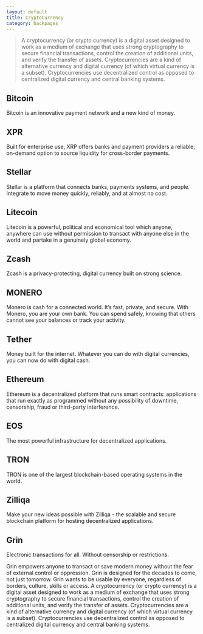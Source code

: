```yaml
---
layout: default
title: CryptoCurrency
category: backpages
---
```


> A cryptocurrency (or crypto currency) is a digital asset designed to work as a medium of exchange that uses strong cryptography to secure financial transactions, control the creation of additional units, and verify the transfer of assets. Cryptocurrencies are a kind of alternative currency and digital currency (of which virtual currency is a subset). Cryptocurrencies use decentralized control as opposed to centralized digital currency and central banking systems.

## Bitcoin
Bitcoin is an innovative payment network and a new kind of money.

## XPR
Built for enterprise use, XRP offers banks and payment providers a reliable, on-demand option to source liquidity for cross-border payments.

## Stellar
Stellar is a platform that connects banks, payments systems, and people. Integrate to move money quickly, reliably, and at almost no cost.

## Litecoin
Litecoin is a powerful, political and economical tool which anyone, anywhere can use without permission to transact with anyone else in the world and partake in a genuinely global economy.

## Zcash
Zcash is a privacy-protecting, digital currency built on strong science.

## MONERO
Monero is cash for a connected world. It’s fast, private, and secure. With Monero, you are your own bank. You can spend safely, knowing that others cannot see your balances or track your activity.

## Tether
Money built for the internet. Whatever you can do with digital currencies, you can now do with digital cash.

## Ethereum
Ethereum is a decentralized platform that runs smart contracts: applications that run exactly as programmed without any possibility of downtime, censorship, fraud or third-party interference.

## EOS
The most powerful infrastructure for decentralized applications.

## TRON
TRON is one of the largest blockchain-based operating systems in the world.

## Zilliqa
Make your new ideas possible with Zilliqa - the scalable and secure blockchain platform for hosting decentralized applications.

## Grin
Electronic transactions for all. Without censorship or restrictions.

Grin empowers anyone to transact or save modern money without the fear of external control or oppression. Grin is designed for the decades to come, not just tomorrow. Grin wants to be usable by everyone, regardless of borders, culture, skills or access.
A cryptocurrency (or crypto currency) is a digital asset designed to work as a medium of exchange that uses strong cryptography to secure financial transactions, control the creation of additional units, and verify the transfer of assets. Cryptocurrencies are a kind of alternative currency and digital currency (of which virtual currency is a subset). Cryptocurrencies use decentralized control as opposed to centralized digital currency and central banking systems.
